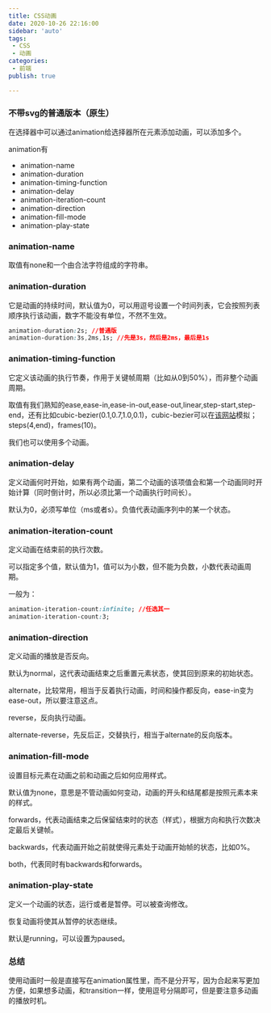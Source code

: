 ```yaml
---
title: CSS动画
date: 2020-10-26 22:16:00 
sidebar: 'auto'
tags:
 - CSS
 - 动画
categories: 
 - 前端
publish: true

---
```


<!-- more -->

### 不带svg的普通版本（原生）

在选择器中可以通过animation给选择器所在元素添加动画，可以添加多个。

animation有

* animation-name
* animation-duration
* animation-timing-function 
* animation-delay
* animation-iteration-count
* animation-direction
* animation-fill-mode
* animation-play-state

### animation-name

取值有none和一个由合法字符组成的字符串。

### animation-duration

它是动画的持续时间，默认值为0，可以用逗号设置一个时间列表，它会按照列表顺序执行该动画，数字不能没有单位，不然不生效。

```css
animation-duration:2s; //普通版
animation-duration:3s,2ms,1s; //先是3s，然后是2ms，最后是1s
```

### animation-timing-function

它定义该动画的执行节奏，作用于关键帧周期（比如从0到50%），而非整个动画周期。

取值有我们熟知的ease,ease-in,ease-in-out,ease-out,linear,step-start,step-end，还有比如cubic-bezier(0.1,0.7,1.0,0.1)，cubic-bezier可以在[该网站](https://cubic-bezier.com/#.29,.68,.83,.67)模拟；steps(4,end)，frames(10)。

我们也可以使用多个动画。

### animation-delay

定义动画何时开始，如果有两个动画，第二个动画的该项值会和第一个动画同时开始计算（同时倒计时，所以必须比第一个动画执行时间长）。

默认为0，必须写单位（ms或者s）。负值代表动画序列中的某一个状态。

### animation-iteration-count

定义动画在结束前的执行次数。

可以指定多个值，默认值为1，值可以为小数，但不能为负数，小数代表动画周期。

一般为：

```css
animation-iteration-count:infinite; //任选其一
animation-iteration-count:3;
```

### animation-direction

定义动画的播放是否反向。

默认为normal，这代表动画结束之后重置元素状态，使其回到原来的初始状态。

alternate，比较常用，相当于反着执行动画，时间和操作都反向，ease-in变为ease-out，所以要注意这点。

reverse，反向执行动画。

alternate-reverse，先反后正，交替执行，相当于alternate的反向版本。

### animation-fill-mode

设置目标元素在动画之前和动画之后如何应用样式。

默认值为none，意思是不管动画如何变动，动画的开头和结尾都是按照元素本来的样式。

forwards，代表动画结束之后保留结束时的状态（样式），根据方向和执行次数决定最后关键帧。

backwards，代表动画开始之前就使得元素处于动画开始帧的状态，比如0%。

both，代表同时有backwards和forwards。

### animation-play-state

定义一个动画的状态，运行或者是暂停。可以被查询修改。

恢复动画将使其从暂停的状态继续。

默认是running，可以设置为paused。

### 总结

使用动画时一般是直接写在animation属性里，而不是分开写，因为合起来写更加方便，如果想多动画，和transition一样，使用逗号分隔即可，但是要注意多动画的播放时机。